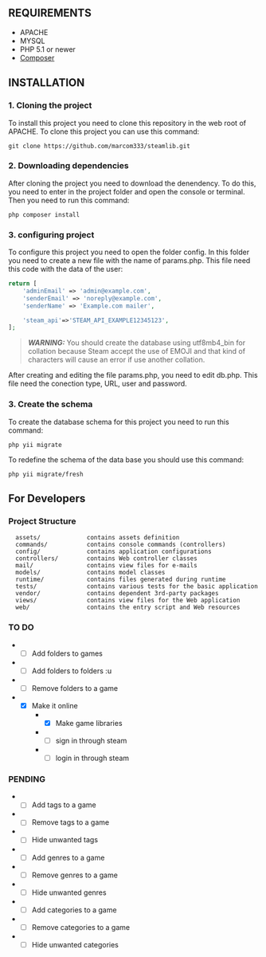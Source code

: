 REQUIREMENTS
------------

* APACHE
* MYSQL
* PHP 5.1 or newer
* [Composer](http://getcomposer.org/)

INSTALLATION
------------

### 1. Cloning the project

To install this project you need to clone this repository in the web root of APACHE. To clone this project you can use this command:

~~~
git clone https://github.com/marcom333/steamlib.git
~~~

### 2. Downloading dependencies

After cloning the project you need to download the denendency. To do this, you need to enter in the project folder and open the console or terminal. Then you need to run this command:

~~~
php composer install
~~~

### 3. configuring project

To configure this project you need to open the folder config. In this folder you need to create a new 
file with the name of params.php. This file need this code with the data of the user:

```php
return [
    'adminEmail' => 'admin@example.com',
    'senderEmail' => 'noreply@example.com',
    'senderName' => 'Example.com mailer',

    'steam_api'=>'STEAM_API_EXAMPLE12345123',
];
```
> **_WARNING:_**  You should create the database using utf8mb4_bin for collation because Steam accept 
    the use of EMOJI and that kind of characters will cause an error if use another collation.


After creating and editing the file params.php, you need to edit db.php. This file need the conection type,
URL, user and password. 

### 3. Create the schema

To create the database schema for this project you need to run this command:

~~~
php yii migrate
~~~

To redefine the schema of the data base you should use this command:

~~~
php yii migrate/fresh
~~~

For Developers
-------------------

### Project Structure

      assets/             contains assets definition
      commands/           contains console commands (controllers)
      config/             contains application configurations
      controllers/        contains Web controller classes
      mail/               contains view files for e-mails
      models/             contains model classes
      runtime/            contains files generated during runtime
      tests/              contains various tests for the basic application
      vendor/             contains dependent 3rd-party packages
      views/              contains view files for the Web application
      web/                contains the entry script and Web resources


### TO DO
* * [ ] Add folders to games
* * [ ] Add folders to folders :u
* * [ ] Remove folders to a game
* * [x] Make it online
    * * [x] Make game libraries
    * * [ ] sign in through steam
    * * [ ] login in through steam

### PENDING
* * [ ] Add tags to a game
* * [ ] Remove tags to a game
* * [ ] Hide unwanted tags
* * [ ] Add genres to a game
* * [ ] Remove genres to a game
* * [ ] Hide unwanted genres
* * [ ] Add categories to a game
* * [ ] Remove categories to a game
* * [ ] Hide unwanted categories